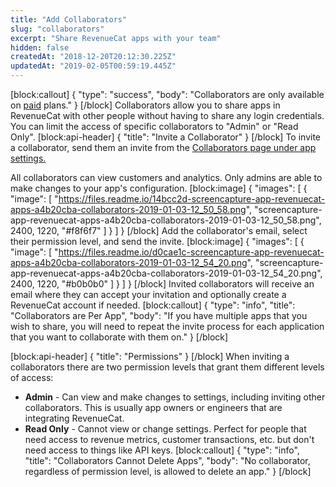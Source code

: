 ```yaml
---
title: "Add Collaborators"
slug: "collaborators"
excerpt: "Share RevenueCat apps with your team"
hidden: false
createdAt: "2018-12-20T20:12:30.225Z"
updatedAt: "2019-02-05T00:59:19.445Z"
---
```

[block:callout]
{
  "type": "success",
  "body": "Collaborators are only available on [paid](https://www.revenuecat.com/pricing) plans."
}
[/block]
Collaborators allow you to share apps in RevenueCat with other people without having to share any login credentials. You can limit the access of specific collaborators to "Admin" or "Read Only".
[block:api-header]
{
  "title": "Invite a Collaborator"
}
[/block]
To invite a collaborator, send them an invite from the [Collaborators page under app settings.](https://app.revenuecat.com/app/collaborators) 

All collaborators can view customers and analytics. Only admins are able to make changes to your app's configuration.
[block:image]
{
  "images": [
    {
      "image": [
        "https://files.readme.io/14bcc2d-screencapture-app-revenuecat-apps-a4b20cba-collaborators-2019-01-03-12_50_58.png",
        "screencapture-app-revenuecat-apps-a4b20cba-collaborators-2019-01-03-12_50_58.png",
        2400,
        1220,
        "#f8f6f7"
      ]
    }
  ]
}
[/block]
Add the collaborator's email, select their permission level, and send the invite. 
[block:image]
{
  "images": [
    {
      "image": [
        "https://files.readme.io/d0cae1c-screencapture-app-revenuecat-apps-a4b20cba-collaborators-2019-01-03-12_54_20.png",
        "screencapture-app-revenuecat-apps-a4b20cba-collaborators-2019-01-03-12_54_20.png",
        2400,
        1220,
        "#b0b0b0"
      ]
    }
  ]
}
[/block]
Invited collaborators will receive an email where they can accept your invitation and optionally create a RevenueCat account if needed.
[block:callout]
{
  "type": "info",
  "title": "Collaborators are Per App",
  "body": "If you have multiple apps that you wish to share, you will need to repeat the invite process for each application that you want to collaborate with them on."
}
[/block]

[block:api-header]
{
  "title": "Permissions"
}
[/block]
When inviting a collaborators there are two permission levels that grant them different levels of access:
- **Admin** - Can view and make changes to settings, including inviting other collaborators. This is usually app owners or engineers that are integrating RevenueCat.
- **Read Only** - Cannot view or change settings. Perfect for people that need access to revenue metrics, customer transactions, etc. but don't need access to things like API keys.
[block:callout]
{
  "type": "info",
  "title": "Collaborators Cannot Delete Apps",
  "body": "No collaborator, regardless of permission level, is allowed to delete an app."
}
[/block]